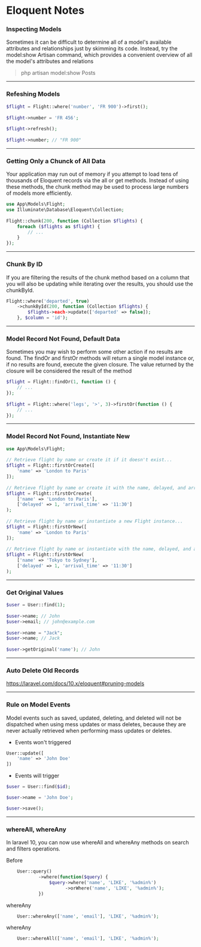 # Eloquent Notes

### Inspecting Models

Sometimes it can be difficult to determine all of a model's available attributes and relationships just by skimming its code. Instead, try the model:show Artisan command, which provides a convenient overview of all the model's attributes and relations

> php artisan model:show Posts
---

### Refeshing Models

```php
$flight = Flight::where('number', 'FR 900')->first();
 
$flight->number = 'FR 456';
 
$flight->refresh();
 
$flight->number; // "FR 900"
```

---

### Getting Only a Chunck of All Data

Your application may run out of memory if you attempt to load tens of thousands of Eloquent records via the all or get methods. Instead of using these methods, the chunk method may be used to process large numbers of models more efficiently.

```php
use App\Models\Flight;
use Illuminate\Database\Eloquent\Collection;
 
Flight::chunk(200, function (Collection $flights) {
    foreach ($flights as $flight) {
        // ...
    }
});
```

---

### Chunk By ID

If you are filtering the results of the chunk method based on a column that you will also be updating while iterating over the results, you should use the chunkById.

```php
Flight::where('departed', true)
    ->chunkById(200, function (Collection $flights) {
        $flights->each->update(['departed' => false]);
    }, $column = 'id');
```

---

### Model Record Not Found, Default Data

Sometimes you may wish to perform some other action if no results are found. The findOr and firstOr methods will return a single model instance or, if no results are found, execute the given closure. The value returned by the closure will be considered the result of the method

```php
$flight = Flight::findOr(1, function () {
    // ...
});
 
$flight = Flight::where('legs', '>', 3)->firstOr(function () {
    // ...
});
```

---

### Model Record Not Found, Instantiate New

```php
use App\Models\Flight;
 
// Retrieve flight by name or create it if it doesn't exist...
$flight = Flight::firstOrCreate([
    'name' => 'London to Paris'
]);
 
// Retrieve flight by name or create it with the name, delayed, and arrival_time attributes...
$flight = Flight::firstOrCreate(
    ['name' => 'London to Paris'],
    ['delayed' => 1, 'arrival_time' => '11:30']
);
 
// Retrieve flight by name or instantiate a new Flight instance...
$flight = Flight::firstOrNew([
    'name' => 'London to Paris'
]);
 
// Retrieve flight by name or instantiate with the name, delayed, and arrival_time attributes...
$flight = Flight::firstOrNew(
    ['name' => 'Tokyo to Sydney'],
    ['delayed' => 1, 'arrival_time' => '11:30']
);
```

---

### Get Original Values

```php
$user = User::find(1);
 
$user->name; // John
$user->email; // john@example.com
 
$user->name = "Jack";
$user->name; // Jack
 
$user->getOriginal('name'); // John
```

---

### Auto Delete Old Records

<https://laravel.com/docs/10.x/eloquent#pruning-models>

---

### Rule on Model Events

Model events such as saved, updated, deleting, and deleted will not be dispatched when using mess updates or mass deletes, because they are never actually retrieved when performing mass updates or deletes.

* Events won't triggered

```php
User::update([
    'name' => 'John Doe'
])
```

* Events will trigger

```php
$user = User::find($id);

$user->name = 'John Doe';

$user->save();
```

---

### whereAll, whereAny

In laravel 10, you can now use whereAll and whereAny methods on search and filters operations.

Before

```php
    User::query()
            ->where(function($query) {
                $query->where('name', 'LIKE', '%admin%')
                      ->orWhere('name', 'LIKE', '%admin%');
            })
```

whereAny

```php
    User::whereAny(['name', 'email'], 'LIKE', '%admin%');
```

whereAny

```php
    User::whereAll(['name', 'email'], 'LIKE', '%admin%');
```
